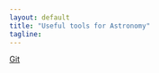 ```yaml
---                                                                                                                                                                         
layout: default
title: "Useful tools for Astronomy"
tagline: 
---
```


[Git](tool/git.html)
